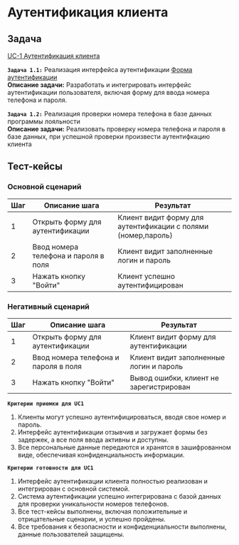 # Аутентификация клиента

## Задача

[UC-1 Аутентификация клиента](../req.md#uc1)

**`Задача 1.1:`** Реализация интерфейса аутентификации [Форма аутентификации](../uix.md#wf3)
<br>
**Описание задачи:** Разработать и интегрировать интерфейс аутентификации пользователя, включая форму для ввода номера телефона и пароля.

**`Задача 1.2:`** Реализация проверки номера телефона в базе данных программы лояльности
<br>
**Описание задачи:** Реализовать проверку номера телефона и пароля в базе данных, при успешной проверки произвести аутентифкацию клиента



## Тест-кейсы

###  Основной сценарий

| Шаг | Описание шага                                               | Результат                                  |
|-----|-------------------------------------------------------------|--------------------------------------------|
| 1   | Открыть форму для аутентификации         | Клиент видит форму для аутентификации с полями (номер,пароль) |
| 2   | Ввод номера телефона и пароля в поля     | Клиент видит заполненные логин и пароль                       |
| 3   | Нажать кнопку "Войти"                    | Клиент успешно аутентифицирован                               |

### Негативный сценарий

| Шаг | Описание шага                                    | Результат                                             |
|-----|--------------------------------------------------|-------------------------------------------------------|
| 1   | Открыть форму для аутентификации                 | Клиент видит форму для аутентификации                 |
| 2   | Ввод номера телефона и пароля в поля             | Клиент видит заполненные логин и пароль               |
| 3   | Нажать кнопку "Войти"                            | Вывод ошибки, клиент не зарегистрирован               |


**`Критерии приемки для UC1`**

1. Клиенты могут успешно аутентифицироваться, вводя свое номер и пароль.
2. Интерфейс аутентификации отзывчив и загружает формы без задержек, а все поля ввода активны и доступны.
3. Все персональные данные передаются и хранятся в зашифрованном виде, обеспечивая конфиденциальность информации.

**`Критерии готовности для UC1`**
1. Интерфейс аутентификации клиента полностью реализован и интегрирован с основной системой.
2. Система аутентификации успешно интегрирована с базой данных для проверки уникальности номеров телефонов.
3. Все тест-кейсы выполнены, включая положительные и отрицательные сценарии, и успешно пройдены.
4. Все требования к безопасности и конфиденциальности выполнены, данные пользователей защищены.
